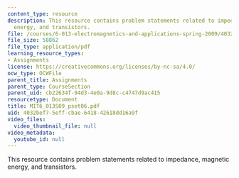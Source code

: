 ```yaml
---
content_type: resource
description: This resource contains problem statements related to impedance, magnetic
  energy, and transistors.
file: /courses/6-013-electromagnetics-and-applications-spring-2009/4032bef75effcbae641842618dd16a9f_MIT6_013S09_pset06.pdf
file_size: 58862
file_type: application/pdf
learning_resource_types:
- Assignments
license: https://creativecommons.org/licenses/by-nc-sa/4.0/
ocw_type: OCWFile
parent_title: Assignments
parent_type: CourseSection
parent_uid: cb22634f-94d3-4e0a-9d8c-c4747d9ac415
resourcetype: Document
title: MIT6_013S09_pset06.pdf
uid: 4032bef7-5eff-cbae-6418-42618dd16a9f
video_files:
  video_thumbnail_file: null
video_metadata:
  youtube_id: null
---
```

This resource contains problem statements related to impedance, magnetic energy, and transistors.